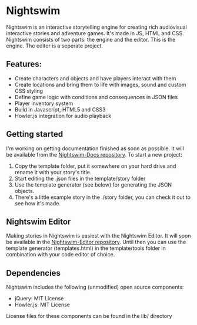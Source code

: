 # Nightswim

Nightswim is an interactive storytelling engine for creating rich audiovisual
interactive stories and adventure games. It's made in JS, HTML and CSS. Nightswim 
consists of two parts: the engine and the editor. This is the engine. The editor
is a seperate project.

## Features:
- Create characters and objects and have players interact with them
- Create locations and bring them to life with images, sound and custom CSS styling
- Define game logic with conditions and consequences in JSON files
- Player inventory system
- Build in Javascript, HTML5 and CSS3
- Howler.js integration for audio playback

## Getting started
I'm working on getting documentation finished as soon as possible. It will be
available from the [Nightswim-Docs repository](https://github.com/walterjohan/Nightswim-Docs).
To start a new project:
1. Copy the template folder, put it somewhere on
your hard drive and rename it with your story's title.
2. Start editing the .json files in the template/story folder
3. Use the template generator (see below) for generating the JSON objects.
4. There's a little example story in the ./story folder, you can check it out to see how it's made.

## Nightswim Editor
Making stories in Nightswim is easiest with the Nightswim Editor. It will soon be available in the
[Nightswim-Editor repository](https://github.com/walterjohan/Nightswim-Editor).
Until then you can use the template generator (templates.html) in the template/tools
folder in combination with your code editor of choice.

## Dependencies
Nightswim includes the following (unmodified) open source components:

- jQuery: MIT License
- Howler.js: MIT License

License files for these components can be found in the lib/ directory